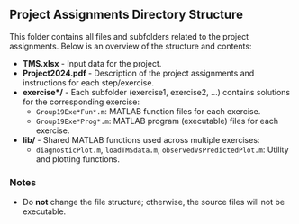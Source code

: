 ## Project Assignments Directory Structure

This folder contains all files and subfolders related to the project assignments. 
Below is an overview of the structure and contents:

- **TMS.xlsx** -  Input data for the project.
- **Project2024.pdf** -  Description of the project assignments and instructions for each step/exercise.
- **exercise\*/** - Each subfolder (exercise1, exercise2, ...) contains solutions for the corresponding exercise:
  - `Group19Exe*Fun*.m`: MATLAB function files for each exercise.
  - `Group19Exe*Prog*.m`: MATLAB program (executable) files for each exercise.
- **lib/** - Shared MATLAB functions used across multiple exercises:
  - `diagnosticPlot.m`, `loadTMSdata.m`, `observedVsPredictedPlot.m`: Utility and plotting functions.

### Notes
- Do **not** change the file structure; otherwise, the source files will not be executable.
